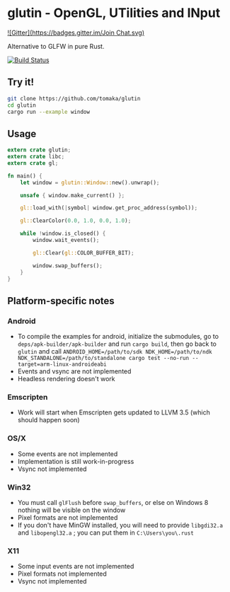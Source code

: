 # glutin -  OpenGL, UTilities and INput
[![Gitter](https://badges.gitter.im/Join Chat.svg)](https://gitter.im/tomaka/glutin?utm_source=badge&utm_medium=badge&utm_campaign=pr-badge&utm_content=badge)

Alternative to GLFW in pure Rust.

[![Build Status](https://travis-ci.org/tomaka/glutin.png?branch=master)](https://travis-ci.org/tomaka/glutin)

## Try it!

```bash
git clone https://github.com/tomaka/glutin
cd glutin
cargo run --example window
```

## Usage

```rust
extern crate glutin;
extern crate libc;
extern crate gl;

fn main() {
    let window = glutin::Window::new().unwrap();

    unsafe { window.make_current() };

    gl::load_with(|symbol| window.get_proc_address(symbol));

    gl::ClearColor(0.0, 1.0, 0.0, 1.0);

    while !window.is_closed() {
        window.wait_events();

        gl::Clear(gl::COLOR_BUFFER_BIT);

        window.swap_buffers();
    }
}
```

## Platform-specific notes

### Android

 - To compile the examples for android, initialize the submodules, go to `deps/apk-builder/apk-builder` and run `cargo build`, then go back to `glutin` and call `ANDROID_HOME=/path/to/sdk NDK_HOME=/path/to/ndk NDK_STANDALONE=/path/to/standalone cargo test --no-run --target=arm-linux-androideabi`
 - Events and vsync are not implemented
 - Headless rendering doesn't work

### Emscripten

 - Work will start when Emscripten gets updated to LLVM 3.5 (which should happen soon)

### OS/X

 - Some events are not implemented
 - Implementation is still work-in-progress
 - Vsync not implemented

### Win32

 - You must call `glFlush` before `swap_buffers`, or else on Windows 8 nothing will be visible on the window
 - Pixel formats are not implemented
 - If you don't have MinGW installed, you will need to provide `libgdi32.a` and `libopengl32.a` ; you can put them in `C:\Users\you\.rust`

### X11

 - Some input events are not implemented
 - Pixel formats not implemented
 - Vsync not implemented
